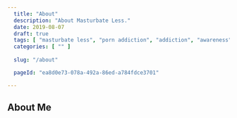 ```yaml
---
  title: "About"
  description: "About Masturbate Less."
  date: 2019-08-07
  draft: true
  tags: [ "masturbate less", "porn addiction", "addiction", "awareness", "nofap", "neverfap", "neverfap deluxe", "neverfap basics", "nofap podcast", "neverfap podcast", "neverfap deluxe podcast" ]
  categories: [ "" ]
  
  slug: "/about"

  pageId: "ea8d0e73-078a-492a-86ed-a784fdce3701"

---
```






## About Me 


